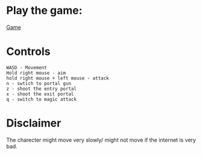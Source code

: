 # Play the game:
[Game](https://manvitha-sosc3.kosh-web.cfd)

# Controls
    WASD - Movement
    Hold right mouse - aim
    hold right mouse + left mouse - attack
    n - swtich to portal gun
    z - shoot the entry portal
    x - shoot the exit portal
    q - switch to magic attack


# Disclaimer
The charecter might move very slowly/ might not move if the internet is very bad.
